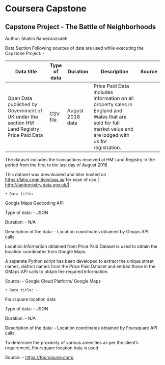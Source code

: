# Coursera Capstone


## Capstone Project - The Battle of Neighborhoods

Author: Shahin Ramezanzadeh

Data Section
Following sources of data are used while executing the Capstone Project: -

|Data title|Type of data|Duration|Description|Source|
|----------|-------------|-------|-----------|-------|
|Open Data published by Government of UK under the section HM Land Registry: Price Paid Data|CSV file|August 2018 data|Price Paid Data includes information on all property sales in England and Wales that are sold for full market value and are lodged with us for registration.

The dataset includes the transactions received at HM Land Registry in the period from the first to the last day of August 2018.

This dataset was downloaded and later hosted on https://labs.cognitiveclass.ai/ for ease of use.|
http://landregistry.data.gov.uk/|


    • Data title: - 
Google Maps Geocoding API 

Type of data: -
JSON

Duration: - 
N/A

Description of the data: -
Location coordinates obtained by Gmaps API calls.

Location Information obtained from Price Paid Dataset is used to obtain the location coordinates from Google Maps.

A separate Python script has been developed to extract the unique street names, district names from the Price Paid Dataset and embed those in the GMaps API calls to obtain the required information.

Source: -
Google Cloud Platform/ Google Maps

    • Data title: -
Foursquare location data

Type of data: -
JSON

Duration: - 
N/A

Description of the data: -
Location coordinates obtained by Foursquare API calls.

To determine the proximity of various amenities as per the client’s requirement, Foursquare location data is used.

Source: -
https://foursquare.com/
